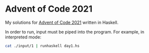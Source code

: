 # Advent of Code 2021

My solutions for [Advent of Code 2021](https://adventofcode.com/2021/) written in Haskell.

In order to run, input must be piped into the program. For example, in interpreted mode:

```bash
cat ./input/1 | runhaskell day1.hs
```
